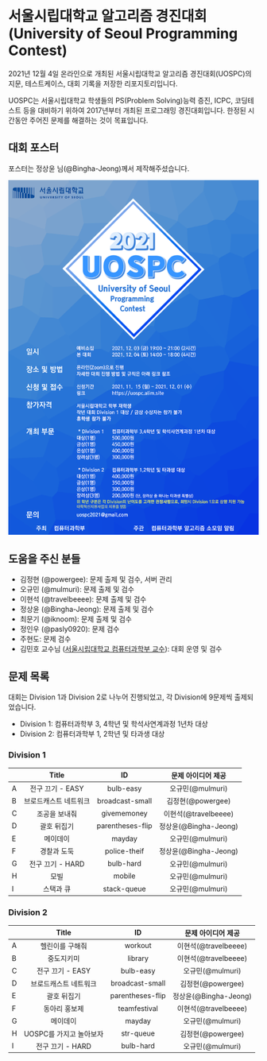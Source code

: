 # 서울시립대학교 알고리즘 경진대회 (University of Seoul Programming Contest)

2021년 12월 4일 온라인으로 개최된 서울시립대학교 알고리즘 경진대회(UOSPC)의 지문, 테스트케이스, 대회 기록을 저장한 리포지토리입니다.

UOSPC는 서울시립대학교 학생들의 PS(Problem Solving)능력 증진, ICPC, 코딩테스트 등을 대비하기 위하여 2017년부터 개최된 프로그래밍 경진대회입니다. 한정된 시간동안 주어진 문제를 해결하는 것이 목표입니다.

## 대회 포스터

포스터는 정상윤 님(@Bingha-Jeong)께서 제작해주셨습니다.

![](./poster2021.png)

## 도움을 주신 분들

* 김정현 (@powergee): 문제 출제 및 검수, 서버 관리
* 오규민 (@mulmuri): 문제 출제 및 검수
* 이현석 (@travelbeeee): 문제 출제 및 검수
* 정상윤 (@Bingha-Jeong): 문제 출제 및 검수
* 최문기 (@iknoom): 문제 출제 및 검수
* 정인우 (@pasly0920): 문제 검수
* 주현도: 문제 검수
* 김민호 교수님 ([서울시립대학교 컴퓨터과학부 교수](http://www.minho-kim.com/)): 대회 운영 및 검수

## 문제 목록

대회는 Division 1과 Division 2로 나누어 진행되었고, 각 Division에 9문제씩 출제되었습니다.

* Division 1: 컴퓨터과학부 3, 4학년 및 학석사연계과정 1년차 대상
* Division 2: 컴퓨터과학부 1, 2학년 및 타과생 대상

### Division 1

|   |         Title         |        ID        |    문제 아이디어 제공     |
|---|:---------------------:|:----------------:|:------------------------:|
| A | 전구 끄기 - EASY      | bulb-easy        | 오규민(@mulmuri)          |
| B | 브로드캐스트 네트워크 | broadcast-small  | 김정현(@powergee)          |
| C | 조공을 보내줘         | givememoney      | 이현석(@travelbeeee)      |
| D | 괄호 뒤집기           | parentheses-flip | 정상윤(@Bingha-Jeong)     |
| E | 메이데이              | mayday           | 오규민(@mulmuri)          |
| F | 경찰과 도둑           | police-theif     | 정상윤(@Bingha-Jeong)     |
| G | 전구 끄기 - HARD      | bulb-hard        | 오규민(@mulmuri)          |
| H | 모빌                  | mobile           | 오규민(@mulmuri)         |
| I | 스택과 큐             | stack-queue      | 오규민(@mulmuri)          |

### Division 2

|   |          Title          |        ID        |    문제 아이디어 제공     |
|---|:-----------------------:|:----------------:|:------------------------:|
| A | 헬린이를 구해줘         | workout          | 이현석(@travelbeeee)      |
| B | 중도지키미              | library          | 이현석(@travelbeeee)      |
| C | 전구 끄기 - EASY        | bulb-easy        | 오규민(@mulmuri)          |
| D | 브로드캐스트 네트워크   | broadcast-small  | 김정현(@powergee)          |
| E | 괄호 뒤집기             | parentheses-flip | 정상윤(@Bingha-Jeong)     |
| F | 동아리 홍보제           | teamfestival     | 이현석(@travelbeeee)      |
| G | 메이데이                | mayday           | 오규민(@mulmuri)          |
| H | UOSPC를 가지고 놀아보자 | str-queue        | 김정현(@powergee)          |
| I | 전구 끄기 - HARD        | bulb-hard        | 오규민(@mulmuri)          |
